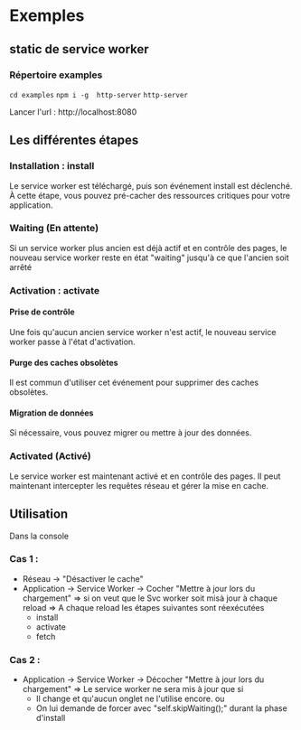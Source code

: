 # Exemples

## static de service worker 

### Répertoire examples
`cd examples`
`npm i -g  http-server`
`http-server`

Lancer l'url : http://localhost:8080

## Les différentes étapes

### Installation : install
Le service worker est téléchargé, puis son événement install est déclenché. À cette étape, vous pouvez pré-cacher des ressources critiques pour votre application.
### Waiting (En attente)
Si un service worker plus ancien est déjà actif et en contrôle des pages, le nouveau service worker reste en état "waiting" jusqu'à ce que l'ancien soit arrêté
### Activation : activate

#### Prise de contrôle 
Une fois qu'aucun ancien service worker n'est actif, le nouveau service worker passe à l'état d'activation.

#### Purge des caches obsolètes
Il est commun d'utiliser cet événement pour supprimer des caches obsolètes.

#### Migration de données
Si nécessaire, vous pouvez migrer ou mettre à jour des données.

### Activated (Activé)
Le service worker est maintenant activé et en contrôle des pages. Il peut maintenant intercepter les requêtes réseau et gérer la mise en cache.


## Utilisation 

Dans la console

### Cas 1 :
- Réseau -> "Désactiver le cache"
- Application -> Service Worker -> Cocher "Mettre à jour lors du chargement" 
  => si on veut que le Svc worker soit misà jour à chaque reload
  => A chaque reload les étapes suivantes sont réexécutées 
    - install
    - activate
    - fetch


### Cas 2 :
- Application -> Service Worker -> Décocher "Mettre à jour lors du chargement"
  => Le service worker ne sera mis à jour que si
    - Il change et qu'aucun onglet ne l'utilise encore.
    ou
    - On lui demande de forcer avec "self.skipWaiting();" durant la phase d'install


